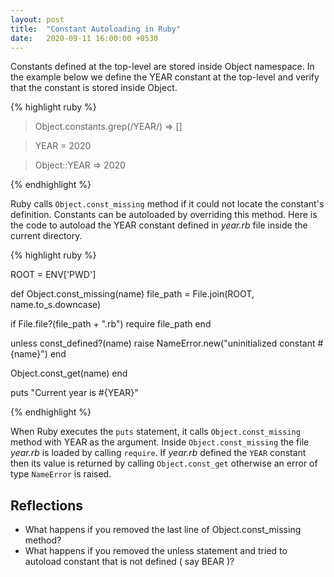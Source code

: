 ```yaml
---
layout: post
title:  "Constant Autoloading in Ruby"
date:   2020-09-11 16:00:00 +0530
---
```


Constants defined at the top-level are stored inside Object namespace. In the example below we define the YEAR constant at the top-level
and verify that the constant is stored inside Object.


{% highlight ruby %}

> Object.constants.grep(/YEAR/)
=> []

> YEAR = 2020

> Object::YEAR
=> 2020

{% endhighlight %}

Ruby calls `Object.const_missing` method if it could not locate the constant's definition. Constants can be autoloaded by overriding
this method. Here is the code to autoload the YEAR constant defined in _year.rb_ file inside the current directory.


{% highlight ruby %}

ROOT = ENV['PWD']

def Object.const_missing(name)
  file_path = File.join(ROOT, name.to_s.downcase)

  if File.file?(file_path + ".rb")
    require file_path
  end

  unless const_defined?(name)
    raise NameError.new("uninitialized constant #{name}")
  end

  Object.const_get(name)
end

puts "Current year is #{YEAR}"

{% endhighlight %}

When Ruby executes the `puts` statement, it calls `Object.const_missing` method with YEAR as the argument. Inside `Object.const_missing` the file
_year.rb_ is loaded by calling `require`. If _year.rb_ defined the `YEAR` constant then its value is returned by calling `Object.const_get`
otherwise an error of type `NameError` is raised.

## Reflections


* What happens if you removed the last line of Object.const_missing method?
* What happens if you removed the unless statement and tried to autoload constant that is not defined ( say BEAR )?

